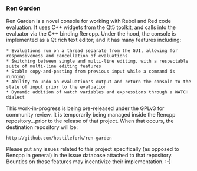 ### Ren Garden

Ren Garden is a novel console for working with Rebol and Red code evaluation.  It uses C++ widgets from the Qt5 toolkit, and calls into the evaluator via the C++ binding Rencpp.  Under the hood, the console is implemented as a Qt rich text editor; and it has many features including:

	* Evaluations run on a thread separate from the GUI, allowing for responsiveness and cancellation of evaluations
	* Switching between single and multi-line editing, with a respectable suite of multi-line editing features
	* Stable copy-and-pasting from previous input while a command is running
	* Ability to undo an evaluation's output and return the console to the state of input prior to the evaluation
	* Dynamic addition of watch variables and expressions through a WATCH dialect

This work-in-progress is being pre-released under the GPLv3 for community review.  It is temporarily being managed inside the Rencpp repository...prior to the release of that project.  When that occurs, the destination repository will be:

    http://github.com/hostilefork/ren-garden

Please put any issues related to this project specifically (as opposed to Rencpp in general) in the issue database attached to that repository.  Bounties on those features may incentivize their implementation.  :-)
